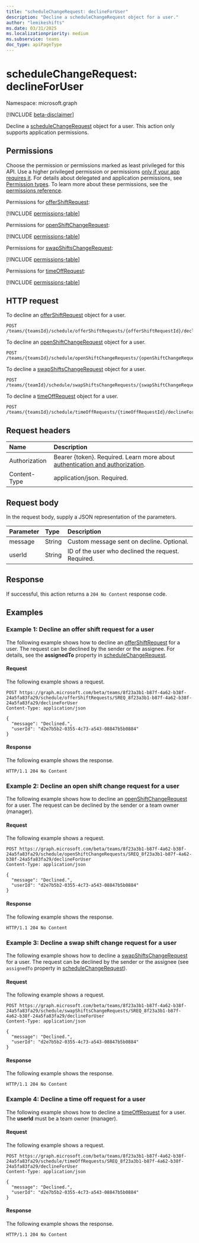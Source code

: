 ```yaml
---
title: "scheduleChangeRequest: declineForUser"
description: "Decline a scheduleChangeRequest object for a user."
author: "lemikeshifts"
ms.date: 03/31/2025
ms.localizationpriority: medium
ms.subservice: teams
doc_type: apiPageType
---
```


# scheduleChangeRequest: declineForUser

Namespace: microsoft.graph

[!INCLUDE [beta-disclaimer](../../includes/beta-disclaimer.md)]

Decline a [scheduleChangeRequest](../resources/schedulechangerequest.md) object for a user. This action only supports application permissions.

## Permissions

Choose the permission or permissions marked as least privileged for this API. Use a higher privileged permission or permissions [only if your app requires it](/graph/permissions-overview#best-practices-for-using-microsoft-graph-permissions). For details about delegated and application permissions, see [Permission types](/graph/permissions-overview#permission-types). To learn more about these permissions, see the [permissions reference](/graph/permissions-reference).

Permissions for [offerShiftRequest](../resources/offershiftrequest.md):

<!-- {
  "blockType": "permissions",
  "name": "offershiftrequest-declineforuser-permissions"
}
-->
[!INCLUDE [permissions-table](../includes/permissions/offershiftrequest-declineforuser-permissions.md)]

Permissions for [openShiftChangeRequest](../resources/openshiftchangerequest.md):

<!-- {
  "blockType": "permissions",
  "name": "openshiftchangerequest-declineforuser-permissions"
}
-->
[!INCLUDE [permissions-table](../includes/permissions/openshiftchangerequest-declineforuser-permissions.md)]

Permissions for [swapShiftsChangeRequest](../resources/swapshiftschangerequest.md):

<!-- {
  "blockType": "permissions",
  "name": "swapshiftschangerequest-declineforuser-permissions"
}
-->
[!INCLUDE [permissions-table](../includes/permissions/swapshiftschangerequest-declineforuser-permissions.md)]

Permissions for [timeOffRequest](../resources/timeoffrequest.md):

<!-- {
  "blockType": "permissions",
  "name": "timeoffrequest-declineforuser-permissions"
}
-->
[!INCLUDE [permissions-table](../includes/permissions/timeoffrequest-declineforuser-permissions.md)]

## HTTP request

To decline an [offerShiftRequest](../resources/offershiftrequest.md) object for a user.

<!-- {
  "blockType": "ignored"
}
-->
``` http
POST /teams/{teamsId}/schedule/offerShiftRequests/{offerShiftRequestId}/declineForUser
```

To decline an [openShiftChangeRequest](../resources/openshiftchangerequest.md) object for a user.

<!-- {
  "blockType": "ignored"
}
-->
``` http
POST /teams/{teamsId}/schedule/openShiftChangeRequests/{openShiftChangeRequestId}/declineForUser
```

To decline a [swapShiftsChangeRequest](../resources/swapshiftschangerequest.md) object for a user.

<!-- {
  "blockType": "ignored"
}
-->
``` http
POST /teams/{teamId}/schedule/swapShiftsChangeRequests/{swapShiftChangeRequestId}/declineForUser
```

To decline a [timeOffRequest](../resources/timeoffrequest.md) object for a user.

<!-- {
  "blockType": "ignored"
}
-->
``` http
POST /teams/{teamsId}/schedule/timeOffRequests/{timeOffRequestId}/declineForUser
```

## Request headers

|Name|Description|
|:---|:---|
|Authorization|Bearer {token}. Required. Learn more about [authentication and authorization](/graph/auth/auth-concepts).|
|Content-Type|application/json. Required.|

## Request body

In the request body, supply a JSON representation of the parameters.

|Parameter|Type|Description|
|:---|:---|:---|
|message|String|Custom message sent on decline. Optional.|
|userId|String|ID of the user who declined the request. Required.|

## Response

If successful, this action returns a `204 No Content` response code.

## Examples

### Example 1: Decline an offer shift request for a user

The following example shows how to decline an [offerShiftRequest](../resources/offershiftrequest.md) for a user. The request can be declined by the sender or the assignee. For details, see the **assignedTo** property in [scheduleChangeRequest](../resources/schedulechangerequest.md).

#### Request

The following example shows a request.
<!-- {
  "blockType": "request",
  "name": "offershiftrequestthis.declineforuser"
}
-->
``` http
POST https://graph.microsoft.com/beta/teams/8f23a3b1-b87f-4a62-b38f-24a5fa83fa29/schedule/offerShiftRequests/SREQ_8f23a3b1-b87f-4a62-b38f-24a5fa83fa29/declineForUser
Content-Type: application/json

{
  "message": "Declined.",
  "userId": "d2e7b5b2-0355-4c73-a543-08847b5b0884"
}
```

#### Response

The following example shows the response.
<!-- {
  "blockType": "response",
  "truncated": true
}
-->
``` http
HTTP/1.1 204 No Content
```

### Example 2: Decline an open shift change request for a user

The following example shows how to decline an [openShiftChangeRequest](../resources/openshiftchangerequest.md) for a user. The request can be declined by the sender or a team owner (manager).

#### Request

The following example shows a request.
<!-- {
  "blockType": "request",
  "name": "openshiftchangerequestthis.declineforuser"
}
-->
``` http
POST https://graph.microsoft.com/beta/teams/8f23a3b1-b87f-4a62-b38f-24a5fa83fa29/schedule/openShiftChangeRequests/SREQ_8f23a3b1-b87f-4a62-b38f-24a5fa83fa29/declineForUser
Content-Type: application/json

{
  "message": "Declined.",
  "userId": "d2e7b5b2-0355-4c73-a543-08847b5b0884"
}
```

#### Response

The following example shows the response.
<!-- {
  "blockType": "response",
  "truncated": true
}
-->
``` http
HTTP/1.1 204 No Content
```

### Example 3: Decline a swap shift change request for a user

The following example shows how to decline a [swapShiftsChangeRequest](../resources/swapshiftschangerequest.md) for a user. The request can be declined by the sender or the assignee (see `assignedTo` property in [scheduleChangeRequest](../resources/schedulechangerequest.md)).

#### Request

The following example shows a request.
<!-- {
  "blockType": "request",
  "name": "swapShiftsChangeRequestthis.declineforuser"
}
-->
``` http
POST https://graph.microsoft.com/beta/teams/8f23a3b1-b87f-4a62-b38f-24a5fa83fa29/schedule/swapShiftsChangeRequests/SREQ_8f23a3b1-b87f-4a62-b38f-24a5fa83fa29/declineForUser
Content-Type: application/json

{
  "message": "Declined.",
  "userId": "d2e7b5b2-0355-4c73-a543-08847b5b0884"
}
```

#### Response

The following example shows the response.
<!-- {
  "blockType": "response",
  "truncated": true
}
-->
``` http
HTTP/1.1 204 No Content
```

### Example 4: Decline a time off request for a user

The following example shows how to decline a [timeOffRequest](../resources/timeoffrequest.md) for a user. The **userId** must be a team owner (manager).

#### Request

The following example shows a request.
<!-- {
  "blockType": "request",
  "name": "timeoffrequestthis.declineforuser"
}
-->
``` http
POST https://graph.microsoft.com/beta/teams/8f23a3b1-b87f-4a62-b38f-24a5fa83fa29/schedule/timeOffRequests/SREQ_8f23a3b1-b87f-4a62-b38f-24a5fa83fa29/declineForUser
Content-Type: application/json

{
  "message": "Declined.",
  "userId": "d2e7b5b2-0355-4c73-a543-08847b5b0884"
}
```

#### Response

The following example shows the response.
<!-- {
  "blockType": "response",
  "truncated": true
}
-->
``` http
HTTP/1.1 204 No Content
```